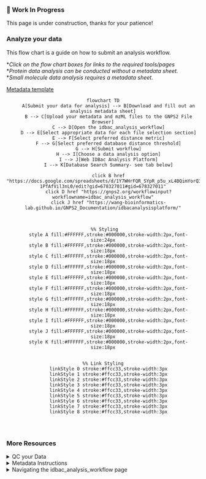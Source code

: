 ### 🚧 Work In Progress
This page is under construction, thanks for your patience!

### Analyze your data

This flow chart is a guide on how to submit an analysis workflow. <br>

**Click on the flow chart boxes for links to the required tools/pages* <br>
**Protein data analysis can be conducted without a metadata sheet.* <br>
**Small molecule data analysis requires a metadata sheet.*

[Metadata template](https://docs.google.com/spreadsheets/d/1Y7WHrFQR_SYpR_p5u_xL4BQimYorQ3-1PfAfVil3nL0/edit?gid=678327011#gid=678327011)

<div align="center">
    
```mermaid
flowchart TD
    A[Submit your data for analysis] --> B[Download and fill out an analysis metadata sheet]
    B --> C[Upload your metadata and mzML files to the GNPS2 File Browser]
    C --> D[Open the idbac_analysis_workflow]
    D --> E[Select appropriate data for each file selection section]
    E --> F[Select preferred distance metric]
    F --> G[Select preferred database distance threshold]
    G --> H[Submit workflow]
    H --> I[Choose a data analysis option]
    I --> J[Web IDBac Analysis Platform]
    I --> K[Database Search Summary- see tab below]
   
    click B href "https://docs.google.com/spreadsheets/d/1Y7WHrFQR_SYpR_p5u_xL4BQimYorQ3-1PfAfVil3nL0/edit?gid=678327011#gid=678327011"
    click D href "https://gnps2.org/workflowinput?workflowname=idbac_analysis_workflow"
    click J href "https://wang-bioinformatics-lab.github.io/GNPS2_Documentation/idbacanalysisplatform/"
    


 %% Styling
    style A fill:#FFFFFF,stroke:#000000,stroke-width:2px,font-size:24px
    style B fill:#FFFFFF,stroke:#000000,stroke-width:2px,font-size:18px
    style C fill:#FFFFFF,stroke:#000000,stroke-width:2px,font-size:18px
    style D fill:#FFFFFF,stroke:#000000,stroke-width:2px,font-size:18px
    style E fill:#FFFFFF,stroke:#000000,stroke-width:2px,font-size:18px
    style F fill:#FFFFFF,stroke:#000000,stroke-width:2px,font-size:18px
    style G fill:#FFFFFF,stroke:#000000,stroke-width:2px,font-size:18px
    style H fill:#FFFFFF,stroke:#000000,stroke-width:2px,font-size:18px
    style I fill:#FFFFFF,stroke:#000000,stroke-width:2px,font-size:18px
    style J fill:#FFFFFF,stroke:#000000,stroke-width:2px,font-size:18px
    style K fill:#FFFFFF,stroke:#000000,stroke-width:2px,font-size:18px
    

%% Link Styling
    linkStyle 0 stroke:#ffcc33,stroke-width:3px
    linkStyle 1 stroke:#ffcc33,stroke-width:3px
    linkStyle 2 stroke:#ffcc33,stroke-width:3px
    linkStyle 3 stroke:#ffcc33,stroke-width:3px
    linkStyle 4 stroke:#ffcc33,stroke-width:3px
    linkStyle 5 stroke:#ffcc33,stroke-width:3px
    linkStyle 6 stroke:#ffcc33,stroke-width:3px
    linkStyle 7 stroke:#ffcc33,stroke-width:3px
    linkStyle 8 stroke:#ffcc33,stroke-width:3px
  
    
   

```
</div>

### More Resources
<details>
  <summary>QC your Data</summary>
<p>Use the following images to convert raw Bruker data to mzML:</p>
  <ul>
<img width="NewQC1" src="https://github.com/user-attachments/assets/14ab8a17-d87a-49ed-a377-9b403552a917">
<img width="NewQC2" src="https://github.com/user-attachments/assets/49b8d828-f71c-414d-9a8c-eeae68f6474b">
<img width="QC5"src="https://github.com/user-attachments/assets/1c32d15e-eb35-4fa7-987a-f29e9617b391">

 </ul>
</details>

<details>
  <summary>Metadata Instructions</summary>
<p>This page can also be found in the Metadata Excel doc.</p>
  <ul>
<img width="1054" alt="<img width="932" alt="DepositionMetadataInstructions" src="https://github.com/user-attachments/assets/773eb918-2d19-4fe9-b0f4-03a7f1139099">
 </ul>
</details>

<details>
  <summary>Navigating the idbac_analysis_workflow page</summary>
<p>Use the following images to convert raw Bruker data to mzML:</p>
  <ul>
<img width="analysis page1" src="https://github.com/user-attachments/assets/68336857-8647-40d4-a607-cdbdffa9e950">

 </ul>
</details>
